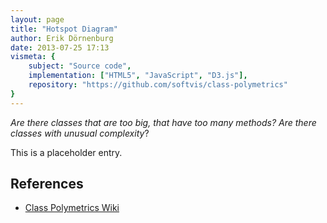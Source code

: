 ```yaml
---
layout: page
title: "Hotspot Diagram"
author: Erik Dörnenburg
date: 2013-07-25 17:13
vismeta: {
	subject: "Source code",
	implementation: ["HTML5", "JavaScript", "D3.js"],
	repository: "https://github.com/softvis/class-polymetrics"
}
---
```

                                            
_Are there classes that are too big, that have too many methods?_ _Are there classes with unusual complexity_?
                                               
This is a placeholder entry. 

## References

- [Class Polymetrics Wiki](https://github.com/softvis/class-polymetrics/wiki)
